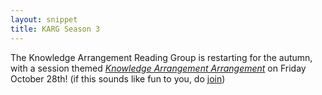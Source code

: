 ```yaml
---
layout: snippet
title: KARG Season 3
---
```


The Knowledge Arrangement Reading Group is restarting for the autumn, with a session themed *[Knowledge Arrangement Arrangement](https://docs.google.com/document/d/1fXfCHIDHeX1qqdZPSkj2chz0AVdvBR4-46-U87hM0sc/edit)* on Friday October 28th! (if this sounds like fun to you, do [join](https://mailman.mit.edu/mailman/listinfo/karg))
